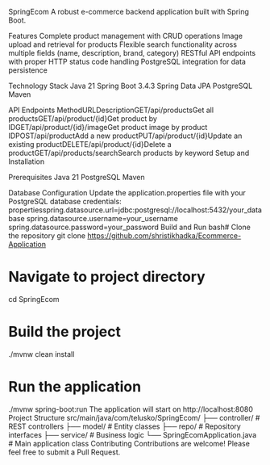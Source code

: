 SpringEcom
A robust e-commerce backend application built with Spring Boot.

Features
Complete product management with CRUD operations
Image upload and retrieval for products
Flexible search functionality across multiple fields (name, description, brand, category)
RESTful API endpoints with proper HTTP status code handling
PostgreSQL integration for data persistence

Technology Stack
Java 21
Spring Boot 3.4.3
Spring Data JPA
PostgreSQL
Maven

API Endpoints
MethodURLDescriptionGET/api/productsGet all productsGET/api/product/{id}Get product by IDGET/api/product/{id}/imageGet product image by product IDPOST/api/productAdd a new productPUT/api/product/{id}Update an existing productDELETE/api/product/{id}Delete a productGET/api/products/searchSearch products by keyword
Setup and Installation

Prerequisites
Java 21
PostgreSQL
Maven

Database Configuration
Update the application.properties file with your PostgreSQL database credentials:
propertiesspring.datasource.url=jdbc:postgresql://localhost:5432/your_database
spring.datasource.username=your_username
spring.datasource.password=your_password
Build and Run
bash# Clone the repository
git clone https://github.com/shristikhadka/Ecommerce-Application

# Navigate to project directory
cd SpringEcom

# Build the project
./mvnw clean install

# Run the application
./mvnw spring-boot:run
The application will start on http://localhost:8080
Project Structure
src/main/java/com/telusko/SpringEcom/
  ├── controller/        # REST controllers
  ├── model/             # Entity classes
  ├── repo/              # Repository interfaces
  ├── service/           # Business logic
  └── SpringEcomApplication.java  # Main application class
Contributing
Contributions are welcome! Please feel free to submit a Pull Request.
